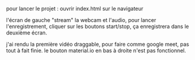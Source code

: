 pour lancer le projet : ouvrir index.html sur le navigateur

l'écran de gauche "stream" la webcam et l'audio, pour lancer l'enregistrement, cliquer sur les boutons start/stop, ça enregistrera dans le deuxième écran.

j'ai rendu la première vidéo draggable, pour faire comme google meet, pas tout à fait finie.
le bouton material.io en bas à droite n'est pas fonctionnel.